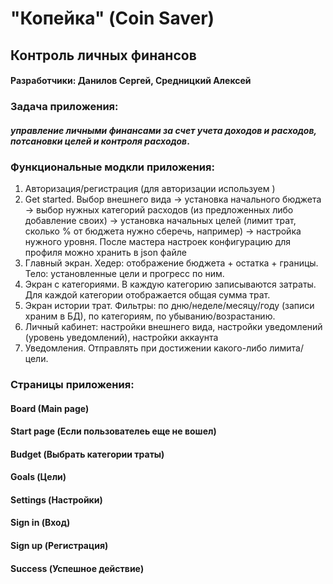 # "Копейка" (Coin Saver)
## Контроль личных финансов
#### Разработчики: Данилов Сергей, Средницкий Алексей

### Задача приложения:
#### *управление личными финансами за счет учета доходов и расходов, потсановки целей и контроля расходов*.

### Функциональные модкли приложения:

1.	Авторизация/регистрация (для авторизации используем )
2.	Get started. Выбор внешнего вида -> установка начального бюджета -> выбор нужных категорий расходов (из предложенных либо добавление своих) -> установка начальных целей (лимит трат, сколько % от бюджета нужно сберечь, например) -> настройка нужного уровня. После мастера настроек конфигурацию для профиля можно хранить в json файле
3.	Главный экран. Хедер: отображение бюджета + остатка + границы. Тело: установленные цели и прогресс по ним.
4.	Экран с категориями. В каждую категорию записываются затраты. Для каждой категории отображается общая сумма трат.
5.	Экран истории трат. Фильтры: по дню/неделе/месяцу/году (записи храним в БД), по категориям, по убыванию/возрастанию.   
6.	Личный кабинет: настройки внешнего вида, настройки уведомлений (уровень уведомлений), настройки аккаунта
7.	Уведомления. Отправлять при достижении какого-либо лимита/цели.

### Страницы приложения:

#### Board (Main page)

#### Start page (Если пользователеь еще не вошел)

#### Budget (Выбрать категории траты)

#### Goals (Цели)

#### Settings (Настройки)

#### Sign in (Вход)

#### Sign up (Регистрация)

#### Success (Успешное действие)


